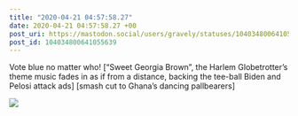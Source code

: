 ```yaml
---
title: "2020-04-21 04:57:58.27"
date: 2020-04-21 04:57:58.27 +00
post_uri: https://mastodon.social/users/gravely/statuses/104034800641055639
post_id: 104034800641055639
---
```

Vote blue no matter who! [“Sweet Georgia Brown”, the Harlem Globetrotter’s theme music fades in as if from a distance, backing the tee-ball Biden and Pelosi attack ads] [smash cut to Ghana’s dancing pallbearers]


![](/images/27758508.jpg)

